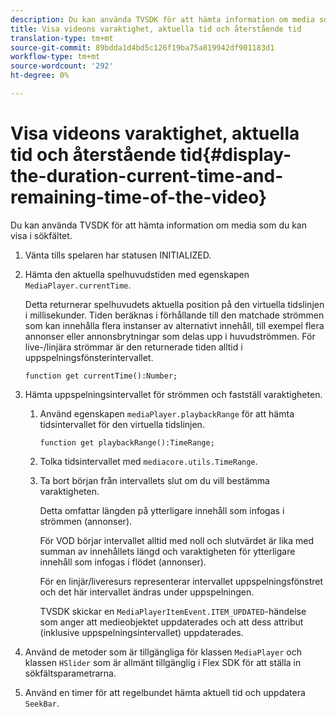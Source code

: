 ```yaml
---
description: Du kan använda TVSDK för att hämta information om media som du kan visa i sökfältet.
title: Visa videons varaktighet, aktuella tid och återstående tid
translation-type: tm+mt
source-git-commit: 89bdda1d4bd5c126f19ba75a819942df901183d1
workflow-type: tm+mt
source-wordcount: '292'
ht-degree: 0%

---
```



# Visa videons varaktighet, aktuella tid och återstående tid{#display-the-duration-current-time-and-remaining-time-of-the-video}

Du kan använda TVSDK för att hämta information om media som du kan visa i sökfältet.

1. Vänta tills spelaren har statusen INITIALIZED.
1. Hämta den aktuella spelhuvudstiden med egenskapen `MediaPlayer.currentTime`.

   Detta returnerar spelhuvudets aktuella position på den virtuella tidslinjen i millisekunder. Tiden beräknas i förhållande till den matchade strömmen som kan innehålla flera instanser av alternativt innehåll, till exempel flera annonser eller annonsbrytningar som delas upp i huvudströmmen. För live-/linjära strömmar är den returnerade tiden alltid i uppspelningsfönsterintervallet.

   ```
   function get currentTime():Number;
   ```

1. Hämta uppspelningsintervallet för strömmen och fastställ varaktigheten.
   1. Använd egenskapen `mediaPlayer.playbackRange` för att hämta tidsintervallet för den virtuella tidslinjen.

      ```
      function get playbackRange():TimeRange;
      ```

   1. Tolka tidsintervallet med `mediacore.utils.TimeRange`.
   1. Ta bort början från intervallets slut om du vill bestämma varaktigheten.

      Detta omfattar längden på ytterligare innehåll som infogas i strömmen (annonser).

      För VOD börjar intervallet alltid med noll och slutvärdet är lika med summan av innehållets längd och varaktigheten för ytterligare innehåll som infogas i flödet (annonser).

      För en linjär/liveresurs representerar intervallet uppspelningsfönstret och det här intervallet ändras under uppspelningen.

      TVSDK skickar en `MediaPlayerItemEvent.ITEM_UPDATED`-händelse som anger att medieobjektet uppdaterades och att dess attribut (inklusive uppspelningsintervallet) uppdaterades.

1. Använd de metoder som är tillgängliga för klassen `MediaPlayer` och klassen `HSlider` som är allmänt tillgänglig i Flex SDK för att ställa in sökfältsparametrarna.

1. Använd en timer för att regelbundet hämta aktuell tid och uppdatera `SeekBar`.
